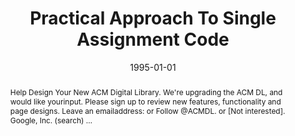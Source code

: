 ---
title: "Practical Approach To Single Assignment Code"
abstract: "Help Design Your New ACM Digital Library. We're upgrading the ACM DL, and would like yourinput. Please sign up to review new features, functionality and page designs. Leave an emailaddress: or Follow @ACMDL. or [Not interested]. Google, Inc. (search) … "
date: 1995-01-01
venue: "Proceedings of the IFIP WG10.3 working conference on Parallel architectures and compilation techniques, PACT '95, Limassol, Cyprus, June 27-29, 1995"
paperurl: https://dl.acm.org/citation.cfm?id=224712
authors: "Patricia Prather Pineo and Mary Lou Soffa"
awards: ""
---